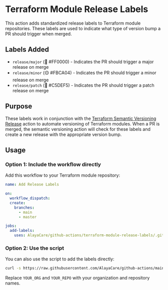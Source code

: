 # Terraform Module Release Labels

This action adds standardized release labels to Terraform module repositories. These labels are used to indicate what type of version bump a PR should trigger when merged.

## Labels Added

- `release/major` (🔴 #FF0000) - Indicates the PR should trigger a major release on merge
- `release/minor` (🟡 #FBCA04) - Indicates the PR should trigger a minor release on merge
- `release/patch` (🔵 #C5DEF5) - Indicates the PR should trigger a patch release on merge

## Purpose

These labels work in conjunction with the [Terraform Semantic Versioning Release](../terraform-semver-release/README.md) action to automate versioning of Terraform modules. When a PR is merged, the semantic versioning action will check for these labels and create a new release with the appropriate version bump.

## Usage

### Option 1: Include the workflow directly

Add this workflow to your Terraform module repository:

```yaml
name: Add Release Labels

on:
  workflow_dispatch:
  create:
    branches:
      - main
      - master

jobs:
  add-labels:
    uses: AlayaCare/github-actions/terraform-module-release-labels/.github/workflows/add-release-labels.yml@main
```

### Option 2: Use the script

You can also use the script to add the labels directly:

```bash
curl -s https://raw.githubusercontent.com/AlayaCare/github-actions/main/terraform-module-release-labels/add-release-labels.sh | bash -s -- YOUR_ORG YOUR_REPO
```

Replace `YOUR_ORG` and `YOUR_REPO` with your organization and repository names.
